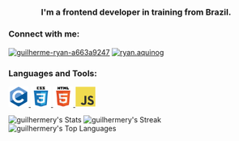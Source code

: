 <h3 align="center">I'm a frontend developer in training from Brazil.</h3>

<h3 align="left">Connect with me:</h3>
<p align="left">
<a href="https://linkedin.com/in/guilherme-ryan-a663a9247" target="blank"><img align="center" src="https://raw.githubusercontent.com/rahuldkjain/github-profile-readme-generator/master/src/images/icons/Social/linked-in-alt.svg" alt="guilherme-ryan-a663a9247" height="30" width="40" /></a>
<a href="https://instagram.com/ryan.aquinog" target="blank"><img align="center" src="https://raw.githubusercontent.com/rahuldkjain/github-profile-readme-generator/master/src/images/icons/Social/instagram.svg" alt="ryan.aquinog" height="30" width="40" /></a>
</p>

<h3 align="left">Languages and Tools:</h3>
<p align="left"> <a href="https://www.cprogramming.com/" target="_blank" rel="noreferrer"> <img src="https://raw.githubusercontent.com/devicons/devicon/master/icons/c/c-original.svg" alt="c" width="40" height="40"/> </a> <a href="https://www.w3schools.com/css/" target="_blank" rel="noreferrer"> <img src="https://raw.githubusercontent.com/devicons/devicon/master/icons/css3/css3-original-wordmark.svg" alt="css3" width="40" height="40"/> </a> <a href="https://www.w3.org/html/" target="_blank" rel="noreferrer"> <img src="https://raw.githubusercontent.com/devicons/devicon/master/icons/html5/html5-original-wordmark.svg" alt="html5" width="40" height="40"/> </a> <a href="https://developer.mozilla.org/en-US/docs/Web/JavaScript" target="_blank" rel="noreferrer"> <img src="https://raw.githubusercontent.com/devicons/devicon/master/icons/javascript/javascript-original.svg" alt="javascript" width="40" height="40"/> </a> </p>



![guilhermery's Stats](https://github-readme-stats.vercel.app/api?username=guilhermery&theme=dracula&show_icons=true&hide_border=true&count_private=true)
![guilhermery's Streak](https://github-readme-streak-stats.herokuapp.com/?user=guilhermery&theme=dracula&hide_border=true)
![guilhermery's Top Languages](https://github-readme-stats.vercel.app/api/top-langs/?username=guilhermery&theme=dracula&show_icons=true&hide_border=true&layout=compact)
